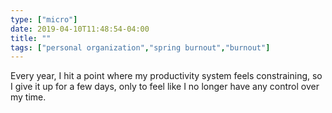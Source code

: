 ```yaml
---
type: ["micro"]
date: 2019-04-10T11:48:54-04:00
title: ""
tags: ["personal organization","spring burnout","burnout"]
---
```

Every year, I hit a point where my productivity system feels constraining, so I give it up for a few days, only to feel like I no longer have any control over my time.

